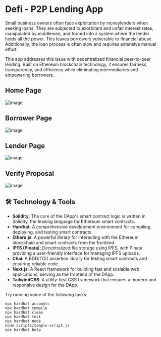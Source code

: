 # Defi - P2P Lending App
Small business owners often face exploitation by moneylenders when seeking loans. They are subjected to exorbitant and unfair interest rates, manipulated by middlemen, and forced into a system where the lender holds all the power. This leaves borrowers vulnerable to financial abuse. Additionally, the loan process is often slow and requires extensive manual effort.  

This app addresses this issue with  decentralized financial peer-to-peer lending. Built on Ethereum blockchain technology, it ensures fairness, transparency, and efficiency while eliminating intermediaries and empowering borrowers.

## Home Page
![image](https://github.com/user-attachments/assets/448f3443-75c6-4bc2-9813-da4aa3d56848)
## Borrower Page
![image](https://github.com/user-attachments/assets/5189ad98-1c12-45ed-9821-5bf3a8e1dfd2)
## Lender Page
![image](https://github.com/user-attachments/assets/32fd9218-c0f4-47d6-be04-e2f687ef6111)
## Verify Proposal
![image](https://github.com/user-attachments/assets/86878536-a190-4670-9f8b-6b614bd57d3d)



## 🛠 Technology & Tools

- **Solidity**: The core of the DApp's smart contract logic is written in Solidity, the leading language for Ethereum smart contracts.
- **Hardhat**: A comprehensive development environment for compiling, deploying, and testing smart contracts.
- **Ethers.js**: A powerful library for interacting with the Ethereum blockchain and smart contracts from the frontend.
- **IPFS (Pinata)**: Decentralized file storage using IPFS, with Pinata providing a user-friendly interface for managing IPFS uploads.
- **Chai**: A BDD/TDD assertion library for testing smart contracts and ensuring reliable code.
- **Next.js**: A React framework for building fast and scalable web applications, serving as the frontend of the DApp.
- **TailwindCSS**: A utility-first CSS framework that ensures a modern and responsive design for the DApp.

Try running some of the following tasks:

```shell
npx hardhat accounts
npx hardhat compile
npx hardhat clean
npx hardhat test
npx hardhat node
node scripts/sample-script.js
npx hardhat help
```

